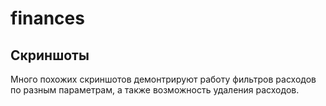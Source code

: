 # finances

## Скриншоты

Много похожих скриншотов демонтрируют работу фильтров расходов по разным параметрам, а также возможность удаления расходов.
